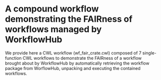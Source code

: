 # A compound workflow demonstrating the FAIRness of workflows managed by WorkflowHub
We provide here a CWL workflow (wf_fair_crate.cwl) composed of 7 single-function CWL workflows to demonstrate the FAIRness of a workflow brought about by WorkflowHub by automatically retrieving the workflow package from WorflowHub, unpacking and executing the contained workflows.
